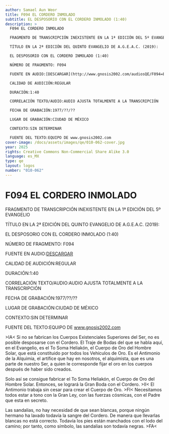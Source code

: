 ```yaml
---
author: Samael Aun Weor
title: F094 EL CORDERO INMOLADO
subtitle: EL DESPOSORIO CON EL CORDERO INMOLADO (1:40)
description: >
  F094 EL CORDERO INMOLADO

  FRAGMENTO DE TRANSCRIPCIÓN INEXISTENTE EN LA 1ª EDICIÓN DEL 5º EVANGELIO

  TÍTULO EN LA 2ª EDICIÓN DEL QUINTO EVANGELIO DE A.G.E.A.C. (2019):

  EL DESPOSORIO CON EL CORDERO INMOLADO (1:40)

  NÚMERO DE FRAGMENTO: F094

  FUENTE EN AUDIO:[DESCARGAR](http://www.gnosis2002.com/audiosQE/F094=EL-CORDERO-INMOLADO.zip)

  CALIDAD DE AUDICIÓN:REGULAR

  DURACIÓN:1:40

  CORRELACIÓN TEXTO/AUDIO:AUDIO AJUSTA TOTALMENTE A LA TRANSCRIPCIÓN

  FECHA DE GRABACIÓN:1977/??/??

  LUGAR DE GRABACIÓN:CIUDAD DE MÉXICO

  CONTEXTO:SIN DETERMINAR

  FUENTE DEL TEXTO:EQUIPO DE www.gnosis2002.com
cover-image: /docs/assets/images/qe/010-062-cover.jpg
year: 2025
rights: Creative Commons Non-Commercial Share Alike 3.0
language: es_MX
type: qe
layout: logos
number: "010-062"
---
```

# F094 EL CORDERO INMOLADO

FRAGMENTO DE TRANSCRIPCIÓN INEXISTENTE EN LA 1ª EDICIÓN DEL 5º EVANGELIO

TÍTULO EN LA 2ª EDICIÓN DEL QUINTO EVANGELIO DE A.G.E.A.C. (2019):

EL DESPOSORIO CON EL CORDERO INMOLADO (1:40)

NÚMERO DE FRAGMENTO: F094

FUENTE EN AUDIO:[DESCARGAR](http://www.gnosis2002.com/audiosQE/F094=EL-CORDERO-INMOLADO.zip)

CALIDAD DE AUDICIÓN:REGULAR

DURACIÓN:1:40

CORRELACIÓN TEXTO/AUDIO:AUDIO AJUSTA TOTALMENTE A LA TRANSCRIPCIÓN

FECHA DE GRABACIÓN:1977/??/??

LUGAR DE GRABACIÓN:CIUDAD DE MÉXICO

CONTEXTO:SIN DETERMINAR

FUENTE DEL TEXTO:EQUIPO DE www.gnosis2002.com

\>IA< Si no se fabrican los Cuerpos Existenciales Superiores del Ser, no es posible desposarse con el Cordero. El Traje de Bodas del que se habla aquí, en el Evangelio, es el To Soma Heliakón, el Cuerpo de Oro del Hombre Solar, que está constituido por todos los Vehículos de Oro. Es el Antimonio de la Alquimia, el artífice que hay en nosotros, el alquimista, que es una parte de nuestro Ser, a quien le corresponde fijar el oro en los cuerpos después de haber sido creados.

Solo así se consigue fabricar el To Soma Heliakón, el Cuerpo de Oro del Hombre Solar. Entonces, se logrará la Gran Boda con el Cordero. \>II< El Antimonio trabaja sin cesar para crear el Cuerpo de Oro. \>FI< Necesitamos todos estar a tono con la Gran Ley, con las fuerzas cósmicas, con el Padre que esta en secreto.

Las sandalias, no hay necesidad de que sean blancas, porque ningún hermano ha lavado todavía la sangre del Cordero. De manera que llevarlas blancas no está correcto. Todavía los pies están manchados con el lodo del camino; por tanto, como símbolo, las sandalias son todavía negras. \>FA<

